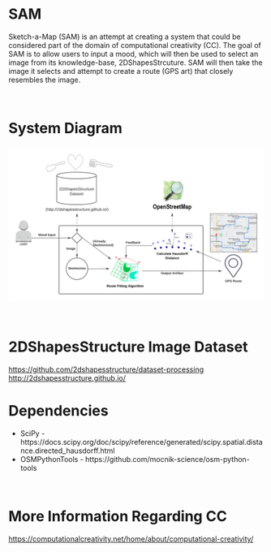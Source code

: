 # SAM

Sketch-a-Map (SAM) is an attempt at creating a system that could be considered part of the domain of computational creativity (CC). The goal of SAM is to allow users to input a mood, which will then be used to select an image from its knowledge-base, 2DShapesStrcuture. SAM will then take the image it selects and attempt to create a route (GPS art) that closely resembles the image.

<br/>

# System Diagram
![SAM System Diagram](https://github.com/epidermus/SAM/blob/main/images/SAM_System_Diagram.PNG)

<br/>

# 2DShapesStructure Image Dataset
https://github.com/2dshapesstructure/dataset-processing <br/>
http://2dshapesstructure.github.io/

# Dependencies
<ul>
  <li>SciPy - https://docs.scipy.org/doc/scipy/reference/generated/scipy.spatial.distance.directed_hausdorff.html</li>
  <li>OSMPythonTools - https://github.com/mocnik-science/osm-python-tools</li>
 </ul>
 
 <br/>
 
 # More Information Regarding CC
 https://computationalcreativity.net/home/about/computational-creativity/
